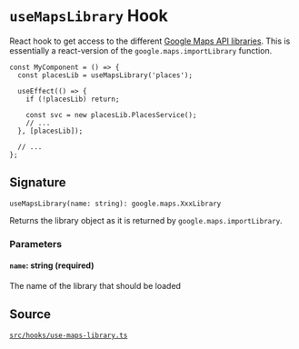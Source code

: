 # `useMapsLibrary` Hook

React hook to get access to the different [Google Maps API libraries][gmp-libraries].
This is essentially a react-version of the `google.maps.importLibrary` function.

```tsx
const MyComponent = () => {
  const placesLib = useMapsLibrary('places');

  useEffect(() => {
    if (!placesLib) return;

    const svc = new placesLib.PlacesService();
    // ...
  }, [placesLib]);

  // ...
};
```

## Signature

`useMapsLibrary(name: string): google.maps.XxxLibrary`

Returns the library object as it is returned by `google.maps.importLibrary`.

### Parameters

#### `name`: string (required)

The name of the library that should be loaded

## Source

[`src/hooks/use-maps-library.ts`][src]

[gmp-libraries]: https://developers.google.com/maps/documentation/javascript/libraries
[src]: https://github.com/visgl/react-google-maps/blob/main/src/hooks/use-maps-library.ts

